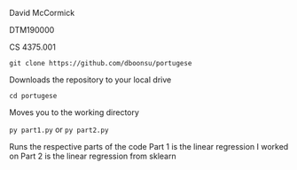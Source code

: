 David McCormick

DTM190000

CS 4375.001

`git clone https://github.com/dboonsu/portugese`

Downloads the repository to your local drive

`cd portugese`

Moves you to the working directory

`py part1.py` or `py part2.py`

Runs the respective parts of the code
Part 1 is the linear regression I worked on
Part 2 is the linear regression from sklearn
